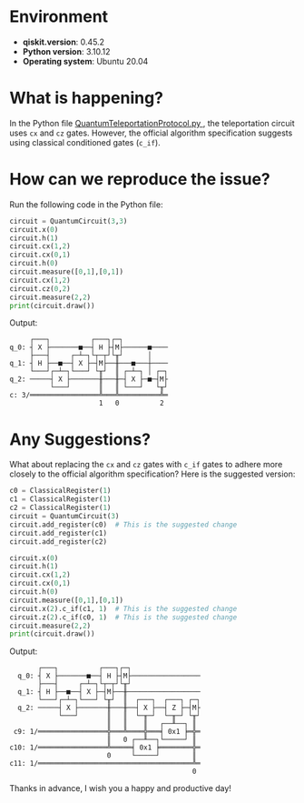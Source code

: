 # Environment

- **qiskit.__version__**: 0.45.2
- **Python version**: 3.10.12
- **Operating system**: Ubuntu 20.04

# What is happening?
In the Python file [QuantumTeleportationProtocol.py
](https://github.com/B10-H4ck3r/QComp_QuantumTeleportationProtocol/blob/5f839a5e8f27cae31d5783a6cffd252a2acf6db0/QuantumTeleportationProtocol.py), the teleportation circuit uses `cx` and `cz` gates. However, the official algorithm specification suggests using classical conditioned gates (`c_if`).

# How can we reproduce the issue?
Run the following code in the Python file:

```python
circuit = QuantumCircuit(3,3)
circuit.x(0)
circuit.h(1)
circuit.cx(1,2)
circuit.cx(0,1)
circuit.h(0)
circuit.measure([0,1],[0,1])
circuit.cx(1,2)
circuit.cz(0,2)
circuit.measure(2,2)
print(circuit.draw())
```

Output:
```
     ┌───┐          ┌───┐┌─┐
q_0: ┤ X ├───────■──┤ H ├┤M├──────■────
     ├───┤     ┌─┴─┐└┬─┬┘└╥┘      │
q_1: ┤ H ├──■──┤ X ├─┤M├──╫───■───┼────
     └───┘┌─┴─┐└───┘ └╥┘  ║ ┌─┴─┐ │ ┌─┐
q_2: ─────┤ X ├───────╫───╫─┤ X ├─■─┤M├
          └───┘       ║   ║ └───┘   └╥┘
c: 3/═════════════════╩═══╩══════════╩═
                      1   0          2
```

# Any Suggestions?
What about replacing the `cx` and `cz` gates with `c_if` gates to adhere more closely to the official algorithm specification? Here is the suggested version:

```python
c0 = ClassicalRegister(1)
c1 = ClassicalRegister(1)
c2 = ClassicalRegister(1)
circuit = QuantumCircuit(3)
circuit.add_register(c0)  # This is the suggested change
circuit.add_register(c1)
circuit.add_register(c2)

circuit.x(0)
circuit.h(1)
circuit.cx(1,2)
circuit.cx(0,1)
circuit.h(0)
circuit.measure([0,1],[0,1])
circuit.x(2).c_if(c1, 1)  # This is the suggested change
circuit.z(2).c_if(c0, 1)  # This is the suggested change
circuit.measure(2,2)
print(circuit.draw())
```

Output:
```
       ┌───┐          ┌───┐┌─┐
  q_0: ┤ X ├───────■──┤ H ├┤M├─────────────────
       ├───┤     ┌─┴─┐└┬─┬┘└╥┘
  q_1: ┤ H ├──■──┤ X ├─┤M├──╫──────────────────
       └───┘┌─┴─┐└───┘ └╥┘  ║  ┌───┐  ┌───┐ ┌─┐
  q_2: ─────┤ X ├───────╫───╫──┤ X ├──┤ Z ├─┤M├
            └───┘       ║   ║  └─╥─┘  └─╥─┘ └╥┘
                        ║   ║    ║   ┌──╨──┐ ║
 c9: 1/═════════════════╬═══╩════╬═══╡ 0x1 ╞═╬═
                        ║   0 ┌──╨──┐└─────┘ ║
c10: 1/═════════════════╩═════╡ 0x1 ╞════════╬═
                        0     └─────┘        ║
c11: 1/══════════════════════════════════════╩═
                                             0
```

Thanks in advance, I wish you a happy and productive day!